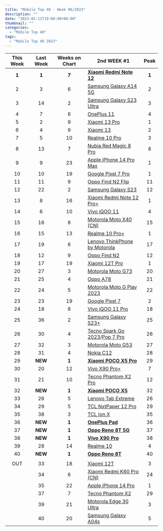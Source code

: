 ```yaml
---
title: "Mobile Top 40 - Week 06/2023"
description: ""
date: "2023-02-11T19:00:00+08:00"
thumbnail: ""
categories:
  - "Mobile Top 40"
tags:
  - "Mobile Top 40 2023"
---
```

<!--more-->
|**This Week**|**Last Week**|**Weeks on Chart**|******2nd WEEK #1******|**Peak**|
|:----:|:----:|:----:|----|:----:|
|**1**|**1**|**7**|**[Xiaomi Redmi Note 12](https://www.gsmarena.com/xiaomi_redmi_note_12-12063.php)**|**1**|
|2|3|6|[Samsung Galaxy A14 5G](https://www.gsmarena.com/samsung_galaxy_a14_5g-12004.php)|2|
|3|14|2|[Samsung Galaxy S23 Ultra](https://www.gsmarena.com/samsung_galaxy_s23_ultra-12024.php)|3|
|4|7|6|[OnePlus 11](https://www.gsmarena.com/oneplus_11-11893.php)|4|
|5|2|9|[Xiaomi 13 Pro](https://www.gsmarena.com/xiaomi_13_pro-11962.php)|1|
|6|4|9|[Xiaomi 13](https://www.gsmarena.com/xiaomi_13-12013.php)|2|
|7|5|10|[Realme 10 Pro](https://www.gsmarena.com/realme_10_pro-11978.php)|3|
|8|13|7|[Nubia Red Magic 8 Pro](https://www.gsmarena.com/zte_nubia_red_magic_8_pro-12015.php)|8|
|9|9|23|[Apple iPhone 14 Pro Max](https://www.gsmarena.com/apple_iphone_14_pro_max-11773.php)|1|
|10|10|19|[Google Pixel 7 Pro](https://www.gsmarena.com/google_pixel_7_pro-11908.php)|1|
|11|11|9|[Oppo Find N2 Flip](https://www.gsmarena.com/oppo_find_n2_flip-12014.php)|11|
|12|22|2|[Samsung Galaxy S23](https://www.gsmarena.com/samsung_galaxy_s23-12082.php)|12|
|13|8|16|[Xiaomi Redmi Note 12 Pro+](https://www.gsmarena.com/xiaomi_redmi_note_12_pro+-11954.php)|1|
|14|6|10|[Vivo iQOO 11](https://www.gsmarena.com/vivo_iqoo_11-11960.php)|4|
|15|16|8|[Motorola Moto X40 (CN)](https://www.gsmarena.com/motorola_moto_x40-11961.php)|15|
|16|15|13|[Realme 10 Pro+](https://www.gsmarena.com/realme_10_pro+-11952.php)|1|
|17|19|6|[Lenovo ThinkPhone by Motorola](https://www.gsmarena.com/motorola_thinkphone-12059.php)|17|
|18|12|9|[Oppo Find N2](https://www.gsmarena.com/oppo_find_n2-12002.php)|12|
|19|17|19|[Xiaomi 12T Pro](https://www.gsmarena.com/xiaomi_12t_pro-11887.php)|1|
|20|27|3|[Motorola Moto G73](https://www.gsmarena.com/motorola_moto_g73-12079.php)|20|
|21|25|4|[Oppo A78](https://www.gsmarena.com/oppo_a78-12073.php)|21|
|22|24|5|[Motorola Moto G Play 2023](https://www.gsmarena.com/motorola_moto_g_play_(2023)-11957.php)|22|
|23|23|19|[Google Pixel 7](https://www.gsmarena.com/google_pixel_7-11903.php)|2|
|24|18|8|[Vivo iQOO 11 Pro](https://www.gsmarena.com/vivo_iqoo_11_pro-12007.php)|18|
|25|36|2|[Samsung Galaxy S23+](https://www.gsmarena.com/samsung_galaxy_s23+-12083.php)|25|
|26|30|4|[Tecno Spark Go 2023](https://www.gsmarena.com/tecno_spark_go_2023-12086.php)/[Pop 7 Pro](https://www.gsmarena.com/tecno_pop_7_pro-12108.php)|26|
|27|32|3|[Motorola Moto G53](https://www.gsmarena.com/motorola_moto_g53-12028.php)|27|
|28|31|4|[Nokia C12](https://www.gsmarena.com/nokia_c12-12085.php)|28|
|29|**NEW**|**1**|**[Xiaomi POCO X5 Pro](https://www.gsmarena.com/xiaomi_poco_x5_pro-12094.php)**|29|
|30|20|12|[Vivo X90 Pro+](https://www.gsmarena.com/vivo_x90_pro+-11979.php)|7|
|31|21|10|[Tecno Phantom X2 Pro](https://www.gsmarena.com/tecno_phantom_x2_pro-12010.php)|12|
|32|**NEW**|**1**|**[Xiaomi POCO X5](https://www.gsmarena.com/xiaomi_poco_x5-12092.php)**|32|
|33|26|5|[Lenovo Tab Extreme](https://www.gsmarena.com/lenovo_tab_extreme-12071.php)|26|
|34|29|5|[TCL NxtPaper 12 Pro](https://www.gsmarena.com/tcl_nxtpaper_12_pro-12062.php)|29|
|35|38|3|[TCL Ion X](https://www.gsmarena.com/tcl_ion_x-12095.php)|35|
|36|**NEW**|**1**|**[OnePlus Pad](https://www.gsmarena.com/oneplus_pad-12112.php)**|36|
|37|**NEW**|**1**|**[Oppo Reno 8T 5G](https://www.gsmarena.com/oppo_reno8_t_5g-12069.php)**|37|
|38|**NEW**|**1**|**[Vivo X90 Pro](https://www.gsmarena.com/vivo_x90_pro-11989.php)**|38|
|39|28|14|[Realme 10](https://www.gsmarena.com/realme_10-11950.php)|4|
|40|**NEW**|**1**|**[Oppo Reno 8T](https://www.gsmarena.com/oppo_reno8_t-12109.php)**|40|
||||||
|OUT|33|18|[Xiaomi 12T](https://www.gsmarena.com/xiaomi_12t-11888.php)|3|
||34|6|[Xiaomi Redmi K60 Pro (CN)](https://www.gsmarena.com/xiaomi_redmi_k60_pro-12046.php)|24|
||35|22|[Apple iPhone 14 Pro](https://www.gsmarena.com/apple_iphone_14_pro-11860.php)|1|
||37|7|[Tecno Phantom X2](https://www.gsmarena.com/tecno_phantom_x2-12009.php)|29|
||39|21|[Motorola Edge 30 Ultra](https://www.gsmarena.com/motorola_edge_30_ultra-11206.php)|3|
||40|20|[Samsung Galaxy A04s](https://www.gsmarena.com/samsung_galaxy_a04s-11803.php)|5|